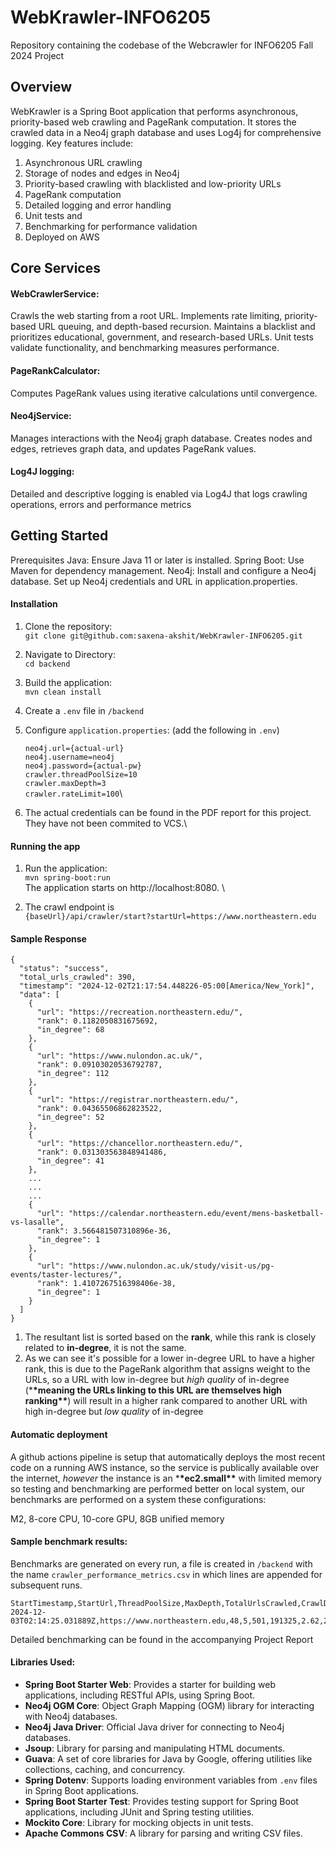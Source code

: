 # WebKrawler-INFO6205

Repository containing the codebase of the Webcrawler for INFO6205 Fall 2024 Project

## Overview

WebKrawler is a Spring Boot application that performs asynchronous, priority-based web crawling and PageRank computation. It stores the crawled data in a Neo4j graph database and uses Log4j for comprehensive logging. Key features include:

1. Asynchronous URL crawling
2. Storage of nodes and edges in Neo4j
3. Priority-based crawling with blacklisted and low-priority URLs
4. PageRank computation
5. Detailed logging and error handling
6. Unit tests and
7. Benchmarking for performance validation
8. Deployed on AWS

## Core Services

#### WebCrawlerService:

Crawls the web starting from a root URL.
Implements rate limiting, priority-based URL queuing, and depth-based recursion.
Maintains a blacklist and prioritizes educational, government, and research-based URLs. Unit tests validate functionality, and benchmarking measures performance.

#### PageRankCalculator:

Computes PageRank values using iterative calculations until convergence.

#### Neo4jService:

Manages interactions with the Neo4j graph database.
Creates nodes and edges, retrieves graph data, and updates PageRank values.

#### Log4J logging:

Detailed and descriptive logging is enabled via Log4J that logs crawling operations, errors and performance metrics

## Getting Started

Prerequisites
Java: Ensure Java 11 or later is installed.
Spring Boot: Use Maven for dependency management.
Neo4j: Install and configure a Neo4j database.
Set up Neo4j credentials and URL in application.properties.

#### Installation

1. Clone the repository:\
   `git clone git@github.com:saxena-akshit/WebKrawler-INFO6205.git`
2. Navigate to Directory:\
   `cd backend`
3. Build the application:\
   `mvn clean install`
4. Create a `.env` file in `/backend`

5. Configure `application.properties`: (add the following in `.env`)

   `neo4j.url={actual-url}`\
   `neo4j.username=neo4j`\
   `neo4j.password={actual-pw}`\
   `crawler.threadPoolSize=10`\
   `crawler.maxDepth=3`\
   `crawler.rateLimit=100`\

6. The actual credentials can be found in the PDF report for this project. They have not been commited to VCS.\

#### Running the app

1. Run the application:\
   `mvn spring-boot:run`\
   The application starts on http://localhost:8080. \

2. The crawl endpoint is \
   `{baseUrl}/api/crawler/start?startUrl=https://www.northeastern.edu`

#### Sample Response

```
{
  "status": "success",
  "total_urls_crawled": 390,
  "timestamp": "2024-12-02T21:17:54.448226-05:00[America/New_York]",
  "data": [
    {
      "url": "https://recreation.northeastern.edu/",
      "rank": 0.1182050831675692,
      "in_degree": 68
    },
    {
      "url": "https://www.nulondon.ac.uk/",
      "rank": 0.09103020536792787,
      "in_degree": 112
    },
    {
      "url": "https://registrar.northeastern.edu/",
      "rank": 0.04365506862823522,
      "in_degree": 52
    },
    {
      "url": "https://chancellor.northeastern.edu/",
      "rank": 0.031303563848941486,
      "in_degree": 41
    },
    ...
    ...
    ...
    {
      "url": "https://calendar.northeastern.edu/event/mens-basketball-vs-lasalle",
      "rank": 3.566481507310896e-36,
      "in_degree": 1
    },
    {
      "url": "https://www.nulondon.ac.uk/study/visit-us/pg-events/taster-lectures/",
      "rank": 1.4107267516398406e-38,
      "in_degree": 1
    }
  ]
}

```

1. The resultant list is sorted based on the **rank**, while this rank is closely related to **in-degree**, it is not the same.
2. As we can see it's possible for a lower in-degree URL to have a higher rank, this is due to the PageRank algorithm that assigns weight to the URLs, so a URL with low in-degree but _high quality_ of in-degree (\***\*meaning the URLs linking to this URL are themselves high ranking\*\***) will result in a higher rank compared to another URL with high in-degree but _low quality_ of in-degree

#### Automatic deployment

A github actions pipeline is setup that automatically deploys the most recent code on a running AWS instance, so the service is publically available over the internet, _however_ the instance is an \***\*ec2.small\*\*** with limited memory so testing and benchmarking are performed better on local system, our benchmarks are performed on a system these configurations:

M2, 8-core CPU, 10-core GPU, 8GB unified memory

#### Sample benchmark results:

Benchmarks are generated on every run, a file is created in `/backend` with the name `crawler_performance_metrics.csv` in which lines are appended for subsequent runs.

```
StartTimestamp,StartUrl,ThreadPoolSize,MaxDepth,TotalUrlsCrawled,CrawlDurationMs,UrlsPerSecond,PeakMemoryUsedMB
2024-12-03T02:14:25.031889Z,https://www.northeastern.edu,48,5,501,191325,2.62,217
```

Detailed benchmarking can be found in the accompanying Project Report

#### Libraries Used:

- **Spring Boot Starter Web**: Provides a starter for building web applications, including RESTful APIs, using Spring Boot.
- **Neo4j OGM Core**: Object Graph Mapping (OGM) library for interacting with Neo4j databases.
- **Neo4j Java Driver**: Official Java driver for connecting to Neo4j databases.
- **Jsoup**: Library for parsing and manipulating HTML documents.
- **Guava**: A set of core libraries for Java by Google, offering utilities like collections, caching, and concurrency.
- **Spring Dotenv**: Supports loading environment variables from `.env` files in Spring Boot applications.
- **Spring Boot Starter Test**: Provides testing support for Spring Boot applications, including JUnit and Spring testing utilities.
- **Mockito Core**: Library for mocking objects in unit tests.
- **Apache Commons CSV**: A library for parsing and writing CSV files.
